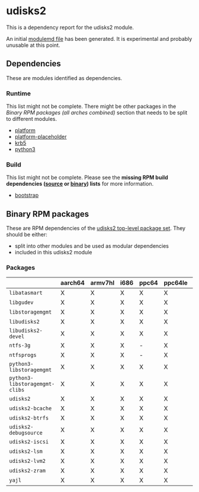 # udisks2
This is a dependency report for the udisks2 module.

An initial [modulemd file](udisks2.yaml) has been generated. It is experimental and probably unusable at this point.
## Dependencies
These are modules identified as dependencies.
### Runtime
This list might not be complete. There might be other packages in the *Binary RPM packages (all arches combined)* section that needs to be split to different modules.
* [platform](../platform)
* [platform-placeholder](../platform-placeholder)
* [krb5](../krb5)
* [python3](../python3)
### Build
This list might not be complete.
Please see the **missing RPM build dependencies ([source](all/buildtime-source-packages-short.txt) or [binary](all/buildtime-binary-packages-short.txt)) lists** for more information.
* [bootstrap](../bootstrap)
## Binary RPM packages
These are RPM dependencies of the [udisks2 top-level package set](udisks2.csv). They should be either:
* split into other modules and be used as modular dependencies
* included in this udisks2 module
### Packages
| |aarch64 |armv7hl |i686 |ppc64 |ppc64le |s390x |x86_64 |
|---|---|---|---|---|---|---|---|
| `libatasmart` | X | X | X | X | X | X | X |
| `libgudev` | X | X | X | X | X | X | X |
| `libstoragemgmt` | X | X | X | X | X | X | X |
| `libudisks2` | X | X | X | X | X | X | X |
| `libudisks2-devel` | X | X | X | X | X | X | X |
| `ntfs-3g` | X | X | X | - | X | X | X |
| `ntfsprogs` | X | X | X | - | X | X | X |
| `python3-libstoragemgmt` | X | X | X | X | X | X | X |
| `python3-libstoragemgmt-clibs` | X | X | X | X | X | X | X |
| `udisks2` | X | X | X | X | X | X | X |
| `udisks2-bcache` | X | X | X | X | X | X | X |
| `udisks2-btrfs` | X | X | X | X | X | X | X |
| `udisks2-debugsource` | X | X | X | X | X | X | X |
| `udisks2-iscsi` | X | X | X | X | X | X | X |
| `udisks2-lsm` | X | X | X | X | X | X | X |
| `udisks2-lvm2` | X | X | X | X | X | X | X |
| `udisks2-zram` | X | X | X | X | X | X | X |
| `yajl` | X | X | X | X | X | X | X |
